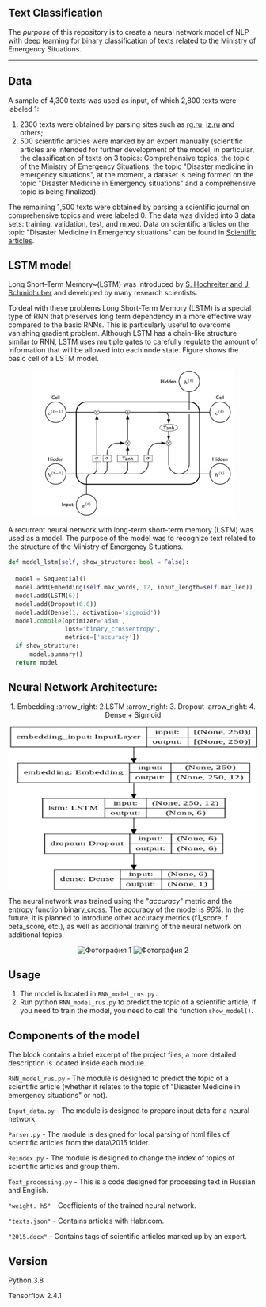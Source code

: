 ## Text Classification

   The *purpose* of this repository is to create a neural network model of NLP with deep learning for binary classification of texts related to the Ministry of Emergency Situations.
   
---

## Data

   A sample of 4,300 texts was used as input, of which 2,800 texts were labeled 1:

   1) 2300 texts were obtained by parsing sites such as [rg.ru](https://rg.ru), [iz.ru](https://iz.ru) and others;
   2) 500 scientific articles were marked by an expert manually (scientific articles are intended for further development of the model, in particular, the classification of texts on 3 topics: Comprehensive topics, the topic of the Ministry of Emergency Situations, the topic "Disaster medicine in emergency situations", at the moment, a dataset is being formed on the topic "Disaster Medicine in Emergency situations" and a comprehensive topic is being finalized).

   The remaining 1,500 texts were obtained by parsing a scientific journal on comprehensive topics and were labeled 0. The data was divided into 3 data sets: training, validation, test, and mixed. Data on scientific articles on the topic "Disaster Medicine in Emergency situations" can be found in [Scientific articles](https://github.com/Non1ce/Data_LSTM#readme).

## LSTM model

   Long Short-Term Memory~(LSTM) was introduced by [S. Hochreiter and J. Schmidhuber](https://direct.mit.edu/neco/article/9/8/1735/6109/Long-Short-Term-Memory) and developed by many research scientists.

   To deal with these problems Long Short-Term Memory (LSTM) is a special type of RNN that preserves long term dependency in a more effective way compared to the basic RNNs. This is particularly useful to overcome vanishing gradient problem. Although LSTM has a chain-like structure similar to RNN, LSTM uses multiple gates to carefully regulate the amount of information that will be allowed into each node state. Figure shows the basic cell of a LSTM model.
   
<p align="center">
  <img width="407" height="298" src="https://github.com/Non1ce/Image/blob/image/LSTM/LSTM.png">
</p>

   A recurrent neural network with long-term short-term memory (LSTM) was used as a model. The purpose of the model was to recognize text related to the structure of the Ministry of Emergency Situations.
   
```python
def model_lstm(self, show_structure: bool = False):

  model = Sequential()
  model.add(Embedding(self.max_words, 12, input_length=self.max_len))
  model.add(LSTM(6))
  model.add(Dropout(0.6))
  model.add(Dense(1, activation='sigmoid'))
  model.compile(optimizer='adam',
                loss='binary_crossentropy',
                metrics=['accuracy'])
  if show_structure:
      model.summary()
  return model
```
## Neural Network Architecture:
   
   

<p align="center">1. Embedding :arrow_right: 2.LSTM :arrow_right: 3. Dropout :arrow_right: 4. Dense + Sigmoid</p>

<html>
 <body>
  <p class="thumb" align="center">
   <img src="https://github.com/Non1ce/Image/blob/image/LSTM/Model%20architecture.PNG" width="539" height="331" align="center"/>
  </p>
 </body>
</html>


   The neural network was trained using the "*accuracy*" metric and the entropy function binary_cross. The accuracy of the model is *96%*. In the future, it is planned to introduce other accuracy metrics (f1_score, f beta_score, etc.), as well as additional training of the neural network on additional topics. 

 
 
<html>
 <body>
  <p class="thumb" align="center">
   <img src="https://github.com/Non1ce/Image/blob/image/LSTM/img.PNG" alt="Фотография 1" width="635" height="483">
   <img src="https://github.com/Non1ce/Image/blob/image/LSTM/result2.PNG" alt="Фотография 2" width="1081" height="310">
  </p>
 </body>
</html>


## Usage
1. The model is located in `RNN_model_rus.py.`
2. Run python `RNN_model_rus.py` to predict the topic of a scientific article, if you need to train the model, you need to call the function `show_model()`.

## Components of the model

The block contains a brief excerpt of the project files, a more detailed description is located inside each module.


`RNN_model_rus.py` - The module is designed to predict the topic of a scientific article (whether it relates to the topic of "Disaster Medicine in emergency situations" or not).

`Input_data.py` - The module is designed to prepare input data for a neural network.

`Parser.py` - The module is designed for local parsing of html files of scientific articles from the data\2015 folder.

`Reindex.py` - The module is designed to change the index of topics of scientific articles and group them.

`Text_processing.py` - This is a code designed for processing text in Russian and English.

`"weight. h5"` - Coefficients of the trained neural network.

`"texts.json"` - Contains articles with Habr.com.

`"2015.docx"` - Contains tags of scientific articles marked up by an expert.
## Version

Python 3.8

Tensorflow 2.4.1
